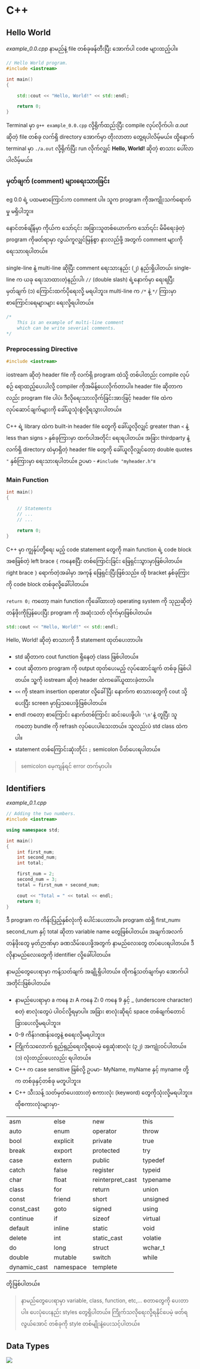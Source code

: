 # C++
## Hello World
_example_0.0.cpp_ နာမည်နဲ့ file တစ်ခုဖန်တီးပြီး အောက်ပါ code များထည့်ပါ။
```cpp
// Hello World program.
#include <iostream>

int main()
{

    std::cout << "Hello, World!" << std::endl;

    return 0;
}
```
Terminal မှာ `g++ example_0.0.cpp` လို့ရိုက််ထည်းပြီး compile လုပ်လိုက်ပါ၊ _a.out_ ဆိုတဲ့ file တစ်ခု လက်ရှိ directory အောက်မှာ တိုးလာတာ တွေ့ရပါလိမ့်မယ်။ ထို့နောက် terminal မှာ `./a.out` လို့ရိုက်ပြီး run လိုက်လျှင် __Hello, World!__ ဆိုတဲ့ စာသား ပေါ်လာပါလိမ့်မယ်။

### မှတ်ချက် (comment) များရေးသားခြင်း
eg 0.0 ရဲ့ ပထမစာကြောင်းက comment ပါ။ သူက program ကိုအကျိုးသက်ရောက်မှု မရှိပါဘူး။ 

နောင်တစ်ချိန်မှာ ကိုယ်က သော်၎င်း အခြားသူတစ်ယောက်က သော်၎င်း မိမိရေးခဲ့တဲ့ program ကိုဖတ်ရာမှာ လွယ်ကူလျှင်မြန်စွာ နားလည်ဖို့ အတွက် comment များကို ရေးသားရပါတယ်။

single-line နဲ့ multi-line ဆိုပြီး comment ရေးသားနည်း (၂) နည်းရှိပါတယ်၊ single-line က ယခု ရေးသာထားတဲ့နည်းပါ၊ `//` (double slash) ရဲ့နောက်မှာ ရေးရပြီး မှတ်ချက် (၁) ကြောင်းထက်ပိုရေးလို့ မရပါဘူး။ multi-line က `/*` နဲ့ `*/` ကြားမှာ စာကြောင်းရေများများ ရေးလို့ရပါတယ်။ 

```cpp
/*
    This is an example of multi-line comment 
    which can be write severial comments.
*/
```

### Preprocessing Directive
```cpp 
#include <iostream>
```
iostream ဆိုတဲ့ header file ကို လက်ရှိ program ထဲသို့ တစ်ပါတည်း compile လုပ်စဉ် ရောထည့်ပေးပါလို့ compiler ကိုအမိန့်ပေးလိုက်တာပါ။ header file ဆိုတာကလည်း program file ပါပဲ၊ ဒီလိုရေးသားလိုက်ခြင်းအားဖြင့် header file ထဲက လုပ်ဆောင်ချက်များကို ခေါ်ယူသုံးစွဲလို့ရသွားပါတယ်။ 

C++ ရဲ့ library ထဲက built-in header file တွေကို ခေါ်ယူလိုလျှင် greater than `<` နဲ့ less than signs `>` နှစ်ခုကြားမှာ ထက်ပါအတိုင်း ရေးရပါတယ်။ အခြား thirdparty နဲ့ လက်ရှိ directory ထဲမှာရှိတဲ့ header file တွေကို ခေါ်ယူလိုလျှင်တော့ double quotes `"` နှစ်ကြားမှာ ရေးသားရပါတယ်။ ဥပမာ - `#include "myheader.h"`။

### Main Function

```cpp
int main()
{

    // Statements
    // ...
    // ...

    return 0;
}
```
C++ မှာ ကျွန်ုပ်တို့ရေး မည့် code statement တွေကို main function ရဲ့ code block အစဖြစ်တဲ့ left brace `{` ကနေစပြီး တစ်ကြောင်းခြင်း ဖြေရှင်းသွားမှာဖြစ်ပါတယ်။ right brace `}` ရောက်တဲ့အခါမှာ အကုန် ဖြေရှင်းပြီးဖြစ်သည်။ ထို bracket နှစ်ခုကြားကို code block တစ်ခုလို့ခေါ်ပါတယ်။

`return 0;` ကတော့ main function ကိုခေါ်ထားတဲ့ operating system ကို သုညဆိုတဲ့ တန်ဖိုးကိုပြန်ပေးပြီး program ကို အဆုံးသတ် လိုက်မှာဖြစ်ပါတယ်။

```cpp
std::cout << "Hello, World!" << std::endl;
```
Hello, World! ဆိုတဲ့ စာသားကို ဒီ statement ထုတ်ပေးတာပါ။ 
- std ဆိုတာက cout function ရှိနေတဲ့ class ဖြစ်ပါတယ်။ 
- cout ဆိုတာက program ကို output ထုတ်ပေးမည့် လုပ်ဆောင်ချက် တစ်ခု ဖြစ်ပါတယ်။ သူ့ကို iostream ဆိုတဲ့ header ထဲကခေါ်ယူထားခဲ့တာပါ။ 
- `<<` ကို steam insertion operator လို့ခေါ်ပြီး နောက်က စာသားတွေကို cout သို့ပေးပြီး screen မှာပြသပေးဖို့ဖြစ်ပါတယ်။ 
- endl ကတော့ စာကြောင်း နောက်တစ်ကြာင်း ဆင်းပေးဖို့ပါ၊ `'\n'`နဲ့ တူပြီး သူကတော့ bundle ကို refrash လုပ်ပေးပါသေးတယ်။ သူလည်းပဲ std class ထဲကပါ။
- statement တစ်ကြောင်းဆုံးတိုင်း `;` semicolon ပိတ်ပေးရပါတယ်။ 

> semicolon မေ့ကျန်ရင် error တက်မှာပါ။

## Identifiers
_example_0.1.cpp_
```cpp
// Adding the two numbers.
#include <iostream>

using namespace std;

int main()
{
    int first_num;
    int second_num;
    int total;

    first_num = 2;
    second_num = 3;
    total = first_num + second_num;

    cout << "Total = " << total << endl;
    return 0;
}
```
ဒီ program က ကိန်းပြည့်နှစ်လုံးကို ပေါင်းပေးတာပါ။ program ထဲရှိ first_num၊ second_num နှင့် total ဆိုတာ variable name တွေဖြစ်ပါတယ်။ အချက်အလက် တန်ဖိုးတွေ မှတ်ဉာဏ်မှာ ခဏသိမ်းပေးဖို့အတွက် နာမည်လေးတွေ တပ်ပေးရပါတယ်။ ဒီလိုနာမည်လေးတွေကို identifier လို့ခေါ်ပါတယ်။

နာမည်တွေပေးရာမှာ ကန့်သတ်ချက် အချို့ရှိပါတယ်။ ထိုကန့်သတ်ချက်မှာ အောက်ပါအတိုင်းဖြစ်ပါတယ်။

- နာမည်ပေးရာမှာ a ကနေ z၊ A ကနေ Z၊ 0 ကနေ 9 နှင့် _ (underscore character) စတဲ့ စာလုံးတွေပဲ ပါဝင်လို့ရမှာပါ။ အခြား စာလုံးဆိုရင် space တစ်ချက်တောင် ခြားပေးလို့မရပါဘူး။
- 0-9 ကိန်းဂဏန်းတွေနဲ့ စရေးလို့မရပါဘူး။
- ကြိုက်သလောက် ရှည်ရှည်ရေးလို့ရပေမဲ့ ရှေဆုံးစာလုံး (၃၂) အကျုံးဝင်ပါတယ်။ (၁) လုံးတည်းပေးလည်း ရပါတယ်။
- C++ က case sensitive ဖြစ်လို့ ဥပမာ- MyName, myName နှင့် myname တို့က တစ်ခုနှင့်တစ်ခု မတူပါဘူး။
- C++ သီးသန့် သတ်မှတ်ပေးထားတဲ့ စကားလုံး (keyword) တွေကိုသုံးလို့မရပါဘူး။ ထိုစကားလုံးများမှာ-

| | | | |
-|-|-|-
asm|else|new|this
auto|enum|operator|throw
bool|explicit|private|true
break|export|protected|try
case|extern|public|typedef
catch|false|register|typeid
char|float|reinterpret_cast|typename
class|for|return|union
const|friend|short|unsigned
const_cast|goto|signed|using
continue|if|sizeof|virtual
default|inline|static|void
delete|int|static_cast|volatie
do|long|struct|wchar_t
double|mutable|switch|while
dynamic_cast|namespace|templete
တို့ဖြစ်ပါတယ်။

> နာမည်တွေပေးရာမှာ variable, class, function, etc,... စတာတွေကို ပေးတာပါ။ ပေးပုံပေးနည်း styles တွေရှိပါတယ်။ ကြိုက်သလိုရေးလို့ရနိုင်ပေမဲ့ ဖတ်ရလွယ်အောင် တစ်ခုကို style တစ်မျိုးနဲ့ပေးသင့်ပါတယ်။ 

## Data Types
![](drawing.svg)